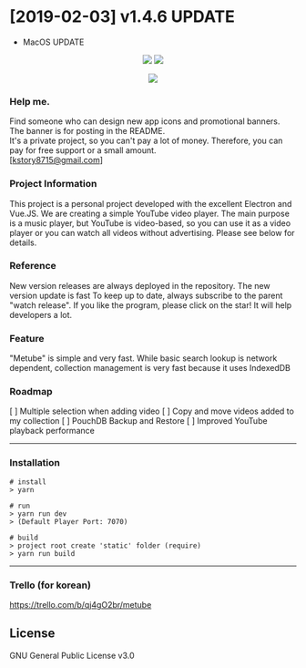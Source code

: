 # [2019-02-03] v1.4.6 UPDATE
 - MacOS UPDATE

<p align="center">
  <img src="https://i.imgur.com/YdDRBqN.png" />
  <img src="https://i.imgur.com/tD9fxw4.png" />
</p>

<p align="center">
  <img src="https://cdn-images-1.medium.com/max/500/1*4JNvT8VJrbLKzwmfvkFFAQ.png" />
</p>

### Help me.
Find someone who can design new app icons and promotional banners.<br>
The banner is for posting in the README.<br>
It's a private project, so you can't pay a lot of money. Therefore, you can pay for free support or a small amount.<br>
[kstory8715@gmail.com]

### Project Information
This project is a personal project developed with the excellent Electron and Vue.JS.
We are creating a simple  YouTube video player. The main purpose is a music player, but YouTube is video-based, so you can use it as a video player or you can watch all videos without advertising. Please see below for details.

### Reference
New version releases are always deployed in the repository. The new version update is fast
To keep up to date, always subscribe to the parent "watch release".
If you like the program, please click on the star! It will help developers a lot.

### Feature
"Metube" is simple and very fast. While basic search lookup is network dependent, collection management is very fast because it uses IndexedDB

### Roadmap
[ ] Multiple selection when adding video
[ ] Copy and move videos added to my collection
[ ] PouchDB Backup and Restore
[ ] Improved YouTube playback performance
***

### Installation
```
# install
> yarn

# run
> yarn run dev
> (Default Player Port: 7070)

# build
> project root create 'static' folder (require)
> yarn run build
```

***

### Trello (for korean)
<https://trello.com/b/qj4gO2br/metube>

## License
GNU General Public License v3.0
